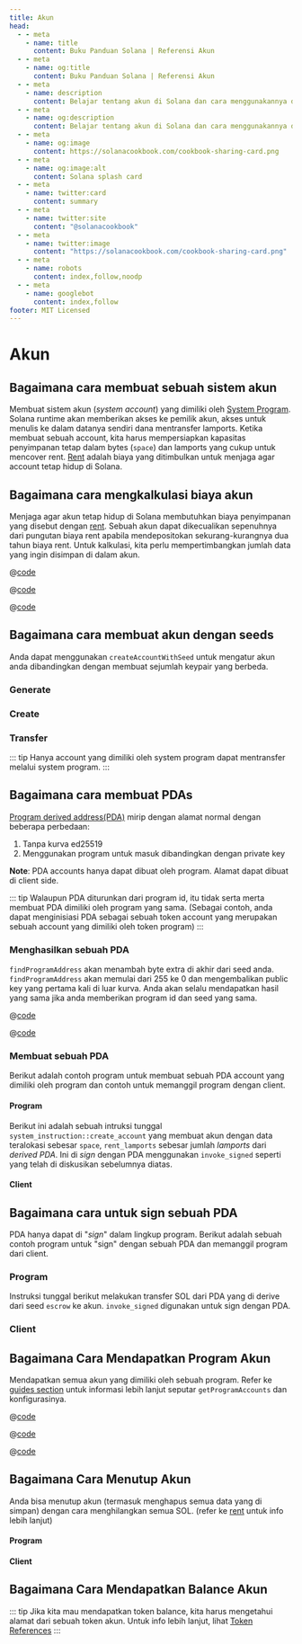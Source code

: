 ```yaml
---
title: Akun
head:
  - - meta
    - name: title
      content: Buku Panduan Solana | Referensi Akun
  - - meta
    - name: og:title
      content: Buku Panduan Solana | Referensi Akun
  - - meta
    - name: description
      content: Belajar tentang akun di Solana dan cara menggunakannya di program.
  - - meta
    - name: og:description
      content: Belajar tentang akun di Solana dan cara menggunakannya di program.
  - - meta
    - name: og:image
      content: https://solanacookbook.com/cookbook-sharing-card.png
  - - meta
    - name: og:image:alt
      content: Solana splash card
  - - meta
    - name: twitter:card
      content: summary
  - - meta
    - name: twitter:site
      content: "@solanacookbook"
  - - meta
    - name: twitter:image
      content: "https://solanacookbook.com/cookbook-sharing-card.png"
  - - meta
    - name: robots
      content: index,follow,noodp
  - - meta
    - name: googlebot
      content: index,follow
footer: MIT Licensed
---
```


# Akun

## Bagaimana cara membuat sebuah sistem akun

Membuat sistem akun (_system account_) yang dimiliki oleh [System Program][1].  Solana runtime akan memberikan akses ke pemilik akun, akses untuk menulis ke dalam datanya sendiri dana mentransfer lamports. Ketika membuat sebuah account, kita harus mempersiapkan kapasitas penyimpanan tetap dalam bytes
(`space`) dan lamports yang cukup untuk mencover rent. [Rent][2] adalah biaya yang ditimbulkan untuk menjaga agar account tetap hidup di Solana.

<SolanaCodeGroup>
  <SolanaCodeGroupItem title="TS" active>

  <template v-slot:default>

@[code](@/code/accounts/create-system-account/create-system-account.en.ts)

  </template>

  <template v-slot:preview>

@[code](@/code/accounts/create-system-account/create-system-account.preview.en.ts)

  </template>

  </SolanaCodeGroupItem>
  <SolanaCodeGroupItem title="Rust">

  <template v-slot:default>

@[code](@/code/accounts/create-system-account/create-system-account.en.rs)

  </template>

  <template v-slot:preview>

@[code](@/code/accounts/create-system-account/create-system-account.preview.en.rs)

  </template>

  </SolanaCodeGroupItem>
</SolanaCodeGroup>

## Bagaimana cara mengkalkulasi biaya akun

Menjaga agar akun tetap hidup di Solana membutuhkan biaya penyimpanan yang disebut dengan [rent][2]. Sebuah akun dapat dikecualikan sepenuhnya dari pungutan biaya rent apabila mendepositokan sekurang-kurangnya dua tahun biaya rent. Untuk kalkulasi, kita perlu mempertimbangkan jumlah data yang ingin disimpan di dalam akun.

<CodeGroup>
  <CodeGroupItem title="TS" active>

@[code](@/code/accounts/rent-exemption/rent-exemption.en.ts)

  </CodeGroupItem>

  <CodeGroupItem title="Rust">

@[code](@/code/accounts/rent-exemption/rent-exemption.en.rs)

  </CodeGroupItem>

  <CodeGroupItem title="CLI">

@[code](@/code/accounts/rent-exemption/rent-exemption.en.sh)

  </CodeGroupItem>
</CodeGroup>

## Bagaimana cara membuat akun dengan seeds

Anda dapat menggunakan `createAccountWithSeed` untuk mengatur akun anda dibandingkan dengan membuat sejumlah keypair yang berbeda.

### Generate

<SolanaCodeGroup>
  <SolanaCodeGroupItem title="TS" active>

  <template v-slot:default>

@[code](@/code/accounts/create-account-with-seed/generate/main.en.ts)

  </template>

  <template v-slot:preview>

@[code](@/code/accounts/create-account-with-seed/generate/main.preview.en.ts)

  </template>

  </SolanaCodeGroupItem>

  <SolanaCodeGroupItem title="Rust">

  <template v-slot:default>

@[code](@/code/accounts/create-account-with-seed/generate/main.en.rs)

  </template>

  <template v-slot:preview>

@[code](@/code/accounts/create-account-with-seed/generate/main.preview.en.rs)

  </template>
  </SolanaCodeGroupItem>
</SolanaCodeGroup>

### Create

<SolanaCodeGroup>
  <SolanaCodeGroupItem title="TS" active>

  <template v-slot:default>

@[code](@/code/accounts/create-account-with-seed/creation/main.en.ts)

  </template>

  <template v-slot:preview>

@[code](@/code/accounts/create-account-with-seed/creation/main.preview.en.ts)

  </template>

  </SolanaCodeGroupItem>

  <SolanaCodeGroupItem title="Rust" active>

  <template v-slot:default>

@[code](@/code/accounts/create-account-with-seed/creation/main.en.rs)

  </template>

  <template v-slot:preview>

@[code](@/code/accounts/create-account-with-seed/creation/main.preview.en.rs)

  </template>

  </SolanaCodeGroupItem>
</SolanaCodeGroup>

### Transfer

<SolanaCodeGroup>
  <SolanaCodeGroupItem title="TS" active>

  <template v-slot:default>

@[code](@/code/accounts/create-account-with-seed/transfer/main.en.ts)

  </template>

  <template v-slot:preview>

@[code](@/code/accounts/create-account-with-seed/transfer/main.preview.en.ts)

  </template>

  </SolanaCodeGroupItem>
</SolanaCodeGroup>

::: tip
Hanya account yang dimiliki oleh system program dapat mentransfer melalui system program.
:::

## Bagaimana cara membuat PDAs

[Program derived address(PDA)][3] mirip dengan alamat normal dengan beberapa perbedaan:

1. Tanpa kurva ed25519 
2. Menggunakan program untuk masuk dibandingkan dengan private key

**Note**: PDA accounts hanya dapat dibuat oleh program. Alamat dapat dibuat di client side.

::: tip
Walaupun PDA diturunkan dari program id, itu tidak serta merta membuat PDA dimiliki oleh program yang sama. (Sebagai contoh, anda dapat menginisiasi PDA sebagai sebuah token account yang merupakan sebuah account yang dimiliki oleh token program)
:::

### Menghasilkan sebuah PDA

`findProgramAddress` akan menambah byte extra di akhir dari seed anda. `findProgramAddress` akan memulai dari 255 ke 0 dan mengembalikan public key yang pertama kali di luar kurva. Anda akan selalu mendapatkan hasil yang sama jika anda memberikan program id dan seed yang sama.

<CodeGroup>
  <CodeGroupItem title="TS" active>

@[code](@/code/accounts/program-derived-address/derived-a-pda/find-program-address.en.ts)

  </CodeGroupItem>

  <CodeGroupItem title="Rust">

@[code](@/code/accounts/program-derived-address/derived-a-pda/find-program-address.en.rs)

  </CodeGroupItem>
</CodeGroup>

### Membuat sebuah PDA

Berikut adalah contoh program untuk membuat sebuah PDA account yang dimiliki oleh program dan contoh untuk memanggil program dengan client.

#### Program

Berikut ini adalah sebuah intruksi tunggal `system_instruction::create_account` yang membuat akun dengan data teralokasi sebesar `space`, `rent_lamports` sebesar jumlah  _lamports_ dari _derived PDA_. Ini di _sign_ dengan PDA menggunakan  `invoke_signed` seperti yang telah di diskusikan sebelumnya diatas.

<SolanaCodeGroup>
  <SolanaCodeGroupItem title="rust" active>

  <template v-slot:default>

@[code](@/code/accounts/program-derived-address/create-a-pda/program/src/lib.rs)

  </template>

  <template v-slot:preview>

@[code](@/code/accounts/program-derived-address/create-a-pda/program/src/lib.preview.rs)

  </template>

  </SolanaCodeGroupItem>
</SolanaCodeGroup>

#### Client

<SolanaCodeGroup>
  <SolanaCodeGroupItem title="TS" active>

  <template v-slot:default>

@[code](@/code/accounts/program-derived-address/create-a-pda/client/main.en.ts)

  </template>

  <template v-slot:preview>

@[code](@/code/accounts/program-derived-address/create-a-pda/client/main.preview.en.ts)

  </template>

  </SolanaCodeGroupItem>
</SolanaCodeGroup>

## Bagaimana cara untuk sign sebuah PDA

PDA hanya dapat di "_sign_" dalam lingkup program.
Berikut adalah sebuah contoh program untuk "sign" dengan sebuah PDA dan memanggil program dari client.

### Program

Instruksi tunggal berikut melakukan transfer SOL dari PDA yang di derive dari seed  `escrow` ke akun. `invoke_signed` digunakan untuk sign dengan PDA.

<SolanaCodeGroup>
  <SolanaCodeGroupItem title="Rust" active>

  <template v-slot:default>

@[code](@/code/accounts/program-derived-address/sign-a-pda/program/src/lib.rs)

  </template>

  <template v-slot:preview>

@[code](@/code/accounts/program-derived-address/sign-a-pda/program/src/lib.preview.rs)

  </template>

  </SolanaCodeGroupItem>
</SolanaCodeGroup>

### Client

<SolanaCodeGroup>
  <SolanaCodeGroupItem title="TS" active>

  <template v-slot:default>

@[code](@/code/accounts/program-derived-address/sign-a-pda/client/main.en.ts)

  </template>

  <template v-slot:preview>

@[code](@/code/accounts/program-derived-address/sign-a-pda/client/main.preview.en.ts)

  </template>

  </SolanaCodeGroupItem>
</SolanaCodeGroup>

## Bagaimana Cara Mendapatkan Program Akun

Mendapatkan semua akun yang dimiliki oleh sebuah program. Refer ke [guides section](../guides/get-program-accounts.md) untuk informasi lebih lanjut seputar `getProgramAccounts` dan konfigurasinya.

<CodeGroup>
  <CodeGroupItem title="TS" active>

@[code](@/code/get-program-accounts/basic/basic.en.ts)

  </CodeGroupItem>

  <CodeGroupItem title="Rust">

@[code](@/code/get-program-accounts/basic/basic.en.rs)

  </CodeGroupItem>
  <CodeGroupItem title="CLI">

@[code](@/code/get-program-accounts/basic/basic.en.sh)

  </CodeGroupItem>
</CodeGroup>

## Bagaimana Cara Menutup Akun

Anda bisa menutup akun (termasuk menghapus semua data yang di simpan) dengan cara menghilangkan semua SOL. (refer ke [rent][2] untuk info lebih lanjut)

#### Program


<SolanaCodeGroup>
  <SolanaCodeGroupItem title="rust" active>

  <template v-slot:default>

@[code](@/code/accounts/close-account/program/src/lib.rs)

  </template>

  <template v-slot:preview>

@[code](@/code/accounts/close-account/program/src/lib.preview.rs)

  </template>

  </SolanaCodeGroupItem>
</SolanaCodeGroup>

#### Client

<SolanaCodeGroup>
  <SolanaCodeGroupItem title="TS" active>

  <template v-slot:default>

@[code](@/code/accounts/close-account/client/main.en.ts)

  </template>

  <template v-slot:preview>

@[code](@/code/accounts/close-account/client/main.preview.en.ts)

  </template>

  </SolanaCodeGroupItem>
</SolanaCodeGroup>

## Bagaimana Cara Mendapatkan Balance Akun

<SolanaCodeGroup>
  <SolanaCodeGroupItem title="TS" active>

  <template v-slot:default>

@[code](@/code/accounts/get-balance/main.en.ts)

  </template>

  <template v-slot:preview>

@[code](@/code/accounts/get-balance/main.preview.en.ts)

  </template>

  </SolanaCodeGroupItem>
  <SolanaCodeGroupItem title="Rust">

  <template v-slot:default>

@[code](@/code/accounts/get-balance/main.en.rs)

  </template>

  <template v-slot:preview>

@[code](@/code/accounts/get-balance/main.preview.en.rs)

  </template>
  
  </SolanaCodeGroupItem>

  <SolanaCodeGroupItem title="Python">

  <template v-slot:default>

@[code](@/code/accounts/get-balance/main.en.py)

  </template>

  <template v-slot:preview>

@[code](@/code/accounts/get-balance/main.preview.en.py)

  </template>

  </SolanaCodeGroupItem>
</SolanaCodeGroup>

::: tip
Jika kita mau mendapatkan token balance, kita harus mengetahui alamat dari sebuah token akun. Untuk info lebih lanjut, lihat  [Token References](token.md)
:::

[1]: https://docs.solana.com/developing/clients/javascript-reference#systemprogram
[2]: https://docs.solana.com/developing/programming-model/accounts#rent
[3]: https://docs.solana.com/developing/programming-model/calling-between-programs#program-derived-addresses
